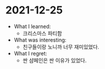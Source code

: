 # 2021-12-25

- What I learned: 
  - 크리스마스 파티함
- What was interesting: 
  - 친구들이랑 노니까 너무 재미있었다.
- What I regret: 
  - 싼 샴페인은 싼 이유가 있었다.